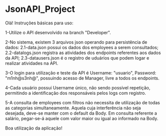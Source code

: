 # JsonAPI_Project

Olá!
Instruções básicas para uso:

1-Utilize o API desenvolvido na branch "Developer".

2-No sistema, existem 3 arquivos json operando para persistência de dados:
2.1-data.json possui os dados dos employees a serem consultados;
2.2-datalogs.json registra as atividades dos endpoints referentes aos dados da API;
2.3-datausers.json é o registro de uduários que podem logar e realizar atividades na API.

3-O login para utilização e teste da API é Username: "usuario", Password: "m1nh@s3nh@", possuindo acesso de Manager, livre a todos os endpoints.

4-Cada usuário possui Username único, não sendo possível repetição, permitindo a identificação dos responsáveis pelos logs com registro.

5-A consulta de employees com filtros não necessita de utilização de todas as categorias simultaneamente. 
Aquela cuja interferência não seja desejada, deve-se manter com o default da Body.
Em consulta referente a salário, pegar-se-á aquele com valor maior ou igual ao informado na Body.

Boa utilização da aplicação!
